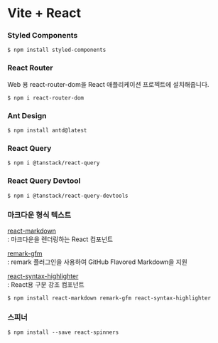 # Vite + React

### Styled Components

`$ npm install styled-components`

### React Router

Web 용 react-router-dom을 React 애플리케이션 프로젝트에 설치해줍니다.

`$ npm i react-router-dom`

### Ant Design

`$ npm install antd@latest`

### React Query

`$ npm i @tanstack/react-query`

### React Query Devtool

`$ npm i @tanstack/react-query-devtools`

### 마크다운 형식 텍스트

[react-markdown](https://www.npmjs.com/package/react-markdown/v/8.0.6)  
 : 마크다운을 렌더링하는 React 컴포넌트

[remark-gfm](https://www.npmjs.com/package/remark-gfm/v/1.0.0)  
 : remark 플러그인을 사용하여 GitHub Flavored Markdown을 지원

[react-syntax-highlighter](https://www.npmjs.com/package/react-syntax-highlighter)  
 : React용 구문 강조 컴포넌트

`$ npm install react-markdown remark-gfm react-syntax-highlighter`

### 스피너

`$ npm install --save react-spinners`
